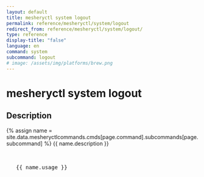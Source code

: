 ```yaml
---
layout: default
title: mesheryctl system logout
permalink: reference/mesheryctl/system/logout
redirect_from: reference/mesheryctl/system/logout/
type: reference
display-title: "false"
language: en
command: system
subcommand: logout
# image: /assets/img/platforms/brew.png
---
```


<!-- Copy this template to create individual doc pages for each mesheryctl commands -->

<!-- Name of the command -->
# mesheryctl system logout

## Description 

{% assign name = site.data.mesheryctlcommands.cmds[page.command].subcommands[page.subcommand] %}
{{ name.description }}

<!-- Basic usage of the command -->
<pre class="codeblock-pre">
  <div class="codeblock">
   {{ name.usage }}
  </div>
</pre> 

<!-- All possible example use cases of the command -->
<!-- ## Examples

{% for subcommand_hash in site.data.mesheryctlcommands.lifecycle.system.logout.command %}{% assign subcommand = subcommand_hash[1] %}
{{ subcommand.description }}
<pre class="codeblock-pre">
  <div class="codeblock">
  {{ subcommand.usage }}
  </div>
</pre>
{% endfor %}
{% for flag_hash in site.data.mesheryctlcommands.lifecycle.system.logout.flags %}{% assign flag = flag_hash[1] %}
{{ flag.description }}
<pre class="codeblock-pre">
  <div class="codeblock">
  {{ flag.usage }}
  </div>
</pre>
{% endfor %}
<br/> -->
